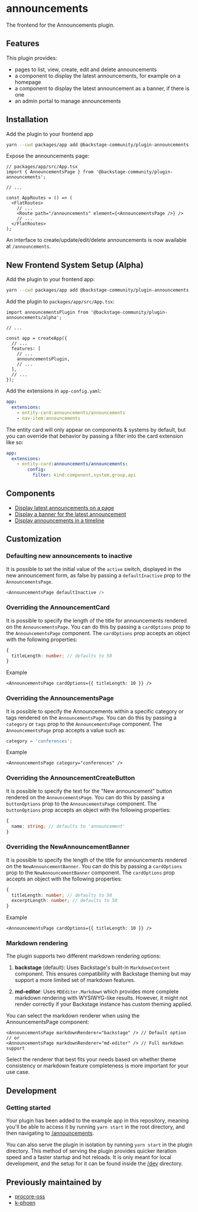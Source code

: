 # announcements

The frontend for the Announcements plugin.

## Features

This plugin provides:

- pages to list, view, create, edit and delete announcements
- a component to display the latest announcements, for example on a homepage
- a component to display the latest announcement as a banner, if there is one
- an admin portal to manage announcements

## Installation

Add the plugin to your frontend app

```bash
yarn --cwd packages/app add @backstage-community/plugin-announcements
```

Expose the announcements page:

```tsx
// packages/app/src/App.tsx
import { AnnouncementsPage } from '@backstage-community/plugin-announcements';

// ...

const AppRoutes = () => (
  <FlatRoutes>
    // ...
    <Route path="/announcements" element={<AnnouncementsPage />} />
    // ...
  </FlatRoutes>
);
```

An interface to create/update/edit/delete announcements is now available at `/announcements`.

## New Frontend System Setup (Alpha)

Add the plugin to your frontend app:

```bash
yarn --cwd packages/app add @backstage-community/plugin-announcements
```

Add the plugin to `packages/app/src/App.tsx`:

```tsx
import announcementsPlugin from '@backstage-community/plugin-announcements/alpha';

// ...

const app = createApp({
  // ...
  features: [
    // ...
    announcementsPlugin,
    // ...
  ],
  // ...
});
```

Add the extensions in `app-config.yaml`:

```yaml
app:
  extensions:
    - entity-card:announcements/announcements
    - nav-item:announcements
```

The entity card will only appear on components & systems by default, but you can override that
behavior by passing a filter into the card extension like so:

```yaml
app:
  extensions:
    - entity-card:announcements/announcements:
        config:
          filter: kind:component,system,group,api
```

## Components

- [Display latest announcements on a page](./docs/latest-announcements-on-page.md)
- [Display a banner for the latest announcement](./docs/latest-announcement-banner.md)
- [Display announcements in a timeline](./docs/announcement-timeline.md)

## Customization

### Defaulting new announcements to inactive

It is possible to set the initial value of the `active` switch, displayed in the new announcement form, as false by passing a `defaultInactive` prop to the `AnnouncementsPage`.

```ts
<AnnouncementsPage defaultInactive />
```

### Overriding the AnnouncementCard

It is possible to specify the length of the title for announcements rendered on the `AnnouncementsPage`. You can do this by passing a `cardOptions` prop to the `AnnouncementsPage` component. The `cardOptions` prop accepts an object with the following properties:

```ts
{
  titleLength: number; // defaults to 50
}
```

Example

```tsx
<AnnouncementsPage cardOptions={{ titleLength: 10 }} />
```

### Overriding the AnnouncementsPage

It is possible to specify the Announcements within a specific category or tags rendered on the `AnnouncementsPage`. You can do this by passing a `category` or `tags` prop to the `AnnouncementsPage` component. The `AnnouncementsPage` prop accepts a value such as:

```ts
category = 'conferences';
```

Example

```tsx
<AnnouncementsPage category="conferences" />
```

### Overriding the AnnouncementCreateButton

It is possible to specify the text for the "New announcement" button rendered on the `AnnouncementsPage`. You can do this by passing a `buttonOptions` prop to the `AnnouncementsPage` component. The `buttonOptions` prop accepts an object with the following properties:

```ts
{
  name: string; // defaults to 'announcement'
}
```

### Overriding the NewAnnouncementBanner

It is possible to specify the length of the title for announcements rendered on the `NewAnnouncementBanner`. You can do this by passing a `cardOptions` prop to the `NewAnnouncementBanner` component. The `cardOptions` prop accepts an object with the following properties:

```ts
{
  titleLength: number; // defaults to 50
  excerptLength: number; // defaults to 50
}
```

Example

```tsx
<AnnouncementsPage cardOptions={{ titleLength: 10 }} />
```

### Markdown rendering

The plugin supports two different markdown rendering options:

1. **backstage** (default): Uses Backstage's built-in `MarkdownContent` component. This ensures compatibility with Backstage theming but may support a more limited set of markdown features.

2. **md-editor**: Uses `MDEditor.Markdown` which provides more complete markdown rendering with WYSIWYG-like results. However, it might not render correctly if your Backstage instance has custom theming applied.

You can select the markdown renderer when using the AnnouncementsPage component:

```tsx
<AnnouncementsPage markdownRenderer="backstage" /> // Default option
// or
<AnnouncementsPage markdownRenderer="md-editor" /> // Full markdown support
```

Select the renderer that best fits your needs based on whether theme consistency or markdown feature completeness is more important for your use case.

## Development

### Getting started

Your plugin has been added to the example app in this repository, meaning you'll be able to access it by running `yarn start` in the root directory, and then navigating to [/announcements](http://localhost:3000/announcements).

You can also serve the plugin in isolation by running `yarn start` in the plugin directory.
This method of serving the plugin provides quicker iteration speed and a faster startup and hot reloads.
It is only meant for local development, and the setup for it can be found inside the [/dev](./dev) directory.

## Previously maintained by

- [procore-oss](https://github.com/procore-oss/backstage-plugin-announcements/tree/main/plugins/announcements)
- [k-phoen](https://github.com/K-Phoen/backstage-plugin-announcements/tree/main/plugins/announcements)
